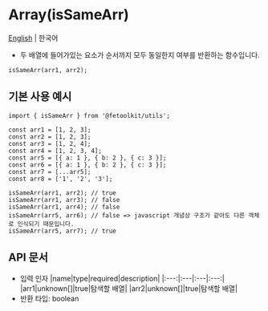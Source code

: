 # Array(isSameArr)

[English](./isSameArr.md) | 한국어

- 두 배열에 들어가있는 요소가 순서까지 모두 동일한지 여부를 반환하는 함수입니다.

```tsx
isSameArr(arr1, arr2);
```

## 기본 사용 예시

```tsx
import { isSameArr } from '@fetoolkit/utils';

const arr1 = [1, 2, 3];
const arr2 = [1, 2, 3];
const arr3 = [1, 2, 4];
const arr4 = [1, 2, 3, 4];
const arr5 = [{ a: 1 }, { b: 2 }, { c: 3 }];
const arr6 = [{ a: 1 }, { b: 2 }, { c: 3 }];
const arr7 = [...arr5];
const arr8 = ['1', '2', '3'];

isSameArr(arr1, arr2); // true
isSameArr(arr1, arr3); // false
isSameArr(arr1, arr4); // false
isSameArr(arr5, arr6); // false => javascript 개념상 구조가 같아도 다른 객체로 인식되기 때문입니다.
isSameArr(arr5, arr7); // true
```

## API 문서

- 입력 인자
  |name|type|required|description|
  |:---:|:---|:---|:---:|
  |arr1|unknown[]|true|탐색할 배열|
  |arr2|unknown[]|true|탐색할 배열|
- 반환 타입: boolean

